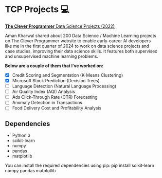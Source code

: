 # TCP Projects 💻

[**The Clever Programmer** Data Science Projects (2022)](https://thecleverprogrammer.com/2022/03/09/data-science-projects/)

Aman Kharwal shared about 200 Data Science / Machine Learning projects on The Clever Programmer website to enable early-career AI developers like me in the first quarter of 2024 to work on data science projects and case studies, improving their data science skills. It features both supervised and unsupervised machine learning problems.

**Below are a couple of them that I've worked on:**
  - [x] Credit Scoring and Segmentation (K-Means Clustering)
  - [x] Microsoft Stock Prediction (Decision Trees)
  - [ ] Language Detection (Natural Language Processing)
  - [ ] Air Quality Index (AQI) Analysis
  - [ ] Ads Click-Through Rate (CTR) Forecasting
  - [ ] Anomaly Detection in Transactions
  - [ ] Food Delivery Cost and Profitability Analysis

## Dependencies
- Python 3
- scikit-learn
- numpy
- pandas
- matplotlib

You can install the required dependencies using pip:
pip install scikit-learn numpy pandas matplotlib
